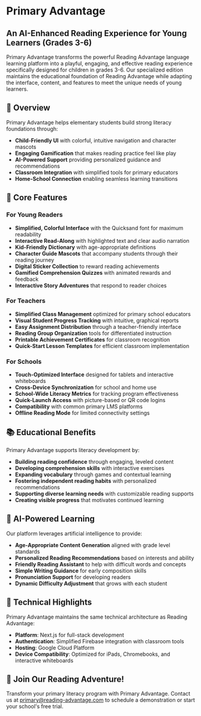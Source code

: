 # Primary Advantage

## An AI-Enhanced Reading Experience for Young Learners (Grades 3-6)

Primary Advantage transforms the powerful Reading Advantage language learning platform into a playful, engaging, and effective reading experience specifically designed for children in grades 3-6. Our specialized edition maintains the educational foundation of Reading Advantage while adapting the interface, content, and features to meet the unique needs of young learners.

## 🌟 Overview

Primary Advantage helps elementary students build strong literacy foundations through:

- **Child-Friendly UI** with colorful, intuitive navigation and character mascots
- **Engaging Gamification** that makes reading practice feel like play
- **AI-Powered Support** providing personalized guidance and recommendations
- **Classroom Integration** with simplified tools for primary educators
- **Home-School Connection** enabling seamless learning transitions

## 🚀 Core Features

### For Young Readers

- **Simplified, Colorful Interface** with the Quicksand font for maximum readability
- **Interactive Read-Along** with highlighted text and clear audio narration
- **Kid-Friendly Dictionary** with age-appropriate definitions
- **Character Guide Mascots** that accompany students through their reading journey
- **Digital Sticker Collection** to reward reading achievements
- **Gamified Comprehension Quizzes** with animated rewards and feedback
- **Interactive Story Adventures** that respond to reader choices

### For Teachers

- **Simplified Class Management** optimized for primary school educators
- **Visual Student Progress Tracking** with intuitive, graphical reports
- **Easy Assignment Distribution** through a teacher-friendly interface
- **Reading Group Organization** tools for differentiated instruction
- **Printable Achievement Certificates** for classroom recognition
- **Quick-Start Lesson Templates** for efficient classroom implementation

### For Schools

- **Touch-Optimized Interface** designed for tablets and interactive whiteboards
- **Cross-Device Synchronization** for school and home use
- **School-Wide Literacy Metrics** for tracking program effectiveness
- **Quick-Launch Access** with picture-based or QR code logins
- **Compatibility** with common primary LMS platforms
- **Offline Reading Mode** for limited connectivity settings

## 📚 Educational Benefits

Primary Advantage supports literacy development by:

- **Building reading confidence** through engaging, leveled content
- **Developing comprehension skills** with interactive exercises
- **Expanding vocabulary** through games and contextual learning
- **Fostering independent reading habits** with personalized recommendations
- **Supporting diverse learning needs** with customizable reading supports
- **Creating visible progress** that motivates continued learning

## 🧩 AI-Powered Learning

Our platform leverages artificial intelligence to provide:

- **Age-Appropriate Content Generation** aligned with grade level standards
- **Personalized Reading Recommendations** based on interests and ability
- **Friendly Reading Assistant** to help with difficult words and concepts
- **Simple Writing Guidance** for early composition skills
- **Pronunciation Support** for developing readers
- **Dynamic Difficulty Adjustment** that grows with each student

## 📱 Technical Highlights

Primary Advantage maintains the same technical architecture as Reading Advantage:
- **Platform**: Next.js for full-stack development
- **Authentication**: Simplified Firebase integration with classroom tools
- **Hosting**: Google Cloud Platform
- **Device Compatibility**: Optimized for iPads, Chromebooks, and interactive whiteboards

## 🌈 Join Our Reading Adventure!

Transform your primary literacy program with Primary Advantage. Contact us at primary@reading-advantage.com to schedule a demonstration or start your school's free trial.
